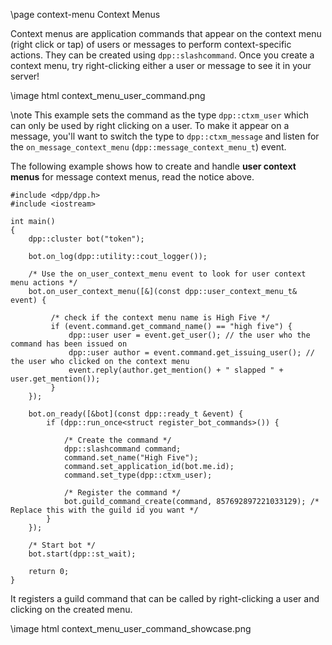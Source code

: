 \page context-menu Context Menus

Context menus are application commands that appear on the context menu (right click or tap) of users or messages to perform context-specific actions. They can be created using `dpp::slashcommand`. Once you create a context menu, try right-clicking either a user or message to see it in your server!

\image html context_menu_user_command.png

\note This example sets the command as the type `dpp::ctxm_user` which can only be used by right clicking on a user. To make it appear on a message, you'll want to switch the type to `dpp::ctxm_message` and listen for the `on_message_context_menu` (`dpp::message_context_menu_t`) event.

The following example shows how to create and handle **user context menus** for message context menus, read the notice above.

~~~~~~~~~~{.cpp}
#include <dpp/dpp.h>
#include <iostream>

int main()
{
    dpp::cluster bot("token");

    bot.on_log(dpp::utility::cout_logger());

    /* Use the on_user_context_menu event to look for user context menu actions */
    bot.on_user_context_menu([&](const dpp::user_context_menu_t& event) {

         /* check if the context menu name is High Five */
         if (event.command.get_command_name() == "high five") {
             dpp::user user = event.get_user(); // the user who the command has been issued on
             dpp::user author = event.command.get_issuing_user(); // the user who clicked on the context menu
             event.reply(author.get_mention() + " slapped " + user.get_mention());
         }
    });

    bot.on_ready([&bot](const dpp::ready_t &event) {
        if (dpp::run_once<struct register_bot_commands>()) {

            /* Create the command */
            dpp::slashcommand command;
            command.set_name("High Five");
            command.set_application_id(bot.me.id); 
            command.set_type(dpp::ctxm_user);

            /* Register the command */
		    bot.guild_command_create(command, 857692897221033129); /* Replace this with the guild id you want */
        }
    });

    /* Start bot */
    bot.start(dpp::st_wait);

    return 0;
}
~~~~~~~~~~

It registers a guild command that can be called by right-clicking a user and clicking on the created menu.

\image html context_menu_user_command_showcase.png